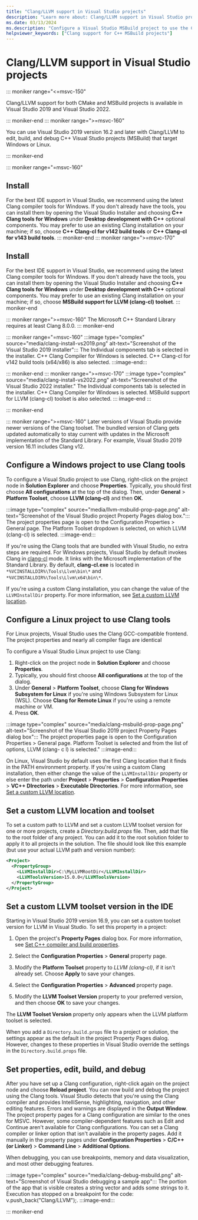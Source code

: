 ```yaml
---
title: "Clang/LLVM support in Visual Studio projects"
description: "Learn more about: Clang/LLVM support in Visual Studio projects"
ms.date: 03/13/2024
ms.description: "Configure a Visual Studio MSBuild project to use the Clang/LLVM toolchain."
helpviewer_keywords: ["Clang support for C++ MSBuild projects"]
---
```

# Clang/LLVM support in Visual Studio projects

::: moniker range="<=msvc-150"

Clang/LLVM support for both CMake and MSBuild projects is available in Visual Studio 2019 and Visual Studio 2022.

::: moniker-end
::: moniker range=">=msvc-160"

You can use Visual Studio 2019 version 16.2 and later with Clang/LLVM to edit, build, and debug C++ Visual Studio projects (MSBuild) that target Windows or Linux.

::: moniker-end

::: moniker range="=msvc-160"
## Install

For the best IDE support in Visual Studio, we recommend using the latest Clang compiler tools for Windows. If you don't already have the tools, you can install them by opening the Visual Studio Installer and choosing **C++ Clang tools for Windows** under **Desktop development with C++** optional components. You may prefer to use an existing Clang installation on your machine; if so, choose **C++ Clang-cl for v142 build tools** or **C++ Clang-cl for v143 build tools**.
::: moniker-end
::: moniker range=">=msvc-170"
## Install

For the best IDE support in Visual Studio, we recommend using the latest Clang compiler tools for Windows. If you don't already have the tools, you can install them by opening the Visual Studio Installer and choosing **C++ Clang tools for Windows** under **Desktop development with C++** optional components. You may prefer to use an existing Clang installation on your machine; if so, choose **MSBuild support for LLVM (clang-cl) toolset**.
::: moniker-end

::: moniker range=">=msvc-160"
The Microsoft C++ Standard Library requires at least Clang 8.0.0.
::: moniker-end

::: moniker range="=msvc-160"
:::image type="complex" source="media/clang-install-vs2019.png" alt-text="Screenshot of the Visual Studio 2019 installer":::
The Individual components tab is selected in the installer. C++ Clang Compiler for Windows is selected. C++ Clang-cl for v142 build tools (x64/x86) is also selected.
:::image-end:::

::: moniker-end
::: moniker range=">=msvc-170"
:::image type="complex" source="media/clang-install-vs2022.png" alt-text="Screenshot of the Visual Studio 2022 installer."
The Individual components tab is selected in the installer. C++ Clang Compiler for Windows is selected. MSBuild support for LLVM (clang-cl) toolset is also selected.
::: image-end :::

::: moniker-end

::: moniker range=">=msvc-160"
Later versions of Visual Studio provide newer versions of the Clang toolset. The bundled version of Clang gets updated automatically to stay current with updates in the Microsoft implementation of the Standard Library. For example, Visual Studio 2019 version 16.11 includes Clang v12.

## Configure a Windows project to use Clang tools

To configure a Visual Studio project to use Clang, right-click on the project node in **Solution Explorer** and choose **Properties**. Typically, you should first choose **All configurations** at the top of the dialog. Then, under **General** > **Platform Toolset**, choose **LLVM (clang-cl)** and then **OK**.

:::image type="complex" source="media/llvm-msbuild-prop-page.png" alt-text="Screenshot of the Visual Studio project Property Pages dialog box.":::
The project properties page is open to the Configuration Properties > General page. The Platform Toolset dropdown is selected, on which LLVM (clang-cl) is selected.
:::image-end:::

If you're using the Clang tools that are bundled with Visual Studio, no extra steps are required. For Windows projects, Visual Studio by default invokes Clang in [clang-cl](https://llvm.org/devmtg/2014-04/PDFs/Talks/clang-cl.pdf) mode. It links with the Microsoft implementation of the Standard Library. By default, **clang-cl.exe** is located in `*%VCINSTALLDIR%\Tools\Llvm\bin\*` and `*%VCINSTALLDIR%\Tools\Llvm\x64\bin\*`.

If you're using a custom Clang installation, you can change the value of the `LLVMInstallDir` property. For more information, see [Set a custom LLVM location](#custom_llvm_location).

## Configure a Linux project to use Clang tools

For Linux projects, Visual Studio uses the Clang GCC-compatible frontend. The project properties and nearly all compiler flags are identical

To configure a Visual Studio Linux project to use Clang:

1. Right-click on the project node in **Solution Explorer** and choose **Properties**.
1. Typically, you should first choose **All configurations** at the top of the dialog.
1. Under **General** > **Platform Toolset**, choose **Clang for Windows Subsystem for Linux** if you're using Windows Subsystem for Linux (WSL). Choose **Clang for Remote Linux** if you're using a remote machine or VM.
1. Press **OK**.

:::image type="complex" source="media/clang-msbuild-prop-page.png" alt-text="Screenshot of the Visual Studio 2019 project Property Pages dialog box":::
The project properties page is open to the Configuration Properties > General page. Platform Toolset is selected and from the list of options, LLVM (clang- c l) is selected."
:::image-end:::

On Linux, Visual Studio by default uses the first Clang location that it finds in the PATH environment property. If you're using a custom Clang installation, then either change the value of the `LLVMInstallDir` property or else enter the path under **Project** > **Properties** > **Configuration Properties** > **VC++ DIrectories** > **Executable Directories**. For more information, see [Set a custom LLVM location](#custom_llvm_location).

## <a name="custom_llvm_location"></a> Set a custom LLVM location and toolset

To set a custom path to LLVM and set a custom LLVM toolset version for one or more projects, create a *Directory.build.props* file. Then, add that file to the root folder of any project. You can add it to the root solution folder to apply it to all projects in the solution. The file should look like this example (but use your actual LLVM path and version number):

```xml
<Project>
  <PropertyGroup>
    <LLVMInstallDir>C:\MyLLVMRootDir</LLVMInstallDir>
    <LLVMToolsVersion>15.0.0</LLVMToolsVersion>
  </PropertyGroup>
</Project>
```

## <a name="custom_llvm_toolset"></a> Set a custom LLVM toolset version in the IDE

Starting in Visual Studio 2019 version 16.9, you can set a custom toolset version for LLVM in Visual Studio. To set this property in a project:

1. Open the project's **Property Pages** dialog box. For more information, see [Set C++ compiler and build properties](./working-with-project-properties.md).

1. Select the **Configuration Properties** > **General** property page.

1. Modify the **Platform Toolset** property to *LLVM (clang-cl)*, if it isn't already set. Choose **Apply** to save your changes.

1. Select the **Configuration Properties** > **Advanced** property page.

1. Modify the **LLVM Toolset Version** property to your preferred version, and then choose **OK** to save your changes.

The **LLVM Toolset Version** property only appears when the LLVM platform toolset is selected.

When you add a `Directory.build.props` file to a project or solution, the settings appear as the default in the project Property Pages dialog. However, changes to these properties in Visual Studio override the settings in the `Directory.build.props` file.

## Set properties, edit, build, and debug

After you have set up a Clang configuration, right-click again on the project node and choose **Reload project**. You can now build and debug the project using the Clang tools. Visual Studio detects that you're using the Clang compiler and provides IntelliSense, highlighting, navigation, and other editing features. Errors and warnings are displayed in the **Output Window**. The project property pages for a Clang configuration are similar to the ones for MSVC. However, some compiler-dependent features such as Edit and Continue aren't available for Clang configurations. You can set a Clang compiler or linker option that isn't available in the property pages. Add it manually in the property pages under **Configuration Properties** > **C/C++ (or Linker)** > **Command Line** > **Additional Options**.

When debugging, you can use breakpoints, memory and data visualization, and most other debugging features.  

:::image type="complex" source="media/clang-debug-msbuild.png" alt-text="Screenshot of Visual Studio debugging a sample app":::
The portion of the app that is visible creates a string vector and adds some strings to it. Execution has stopped on a breakpoint for the code: v.push_back("Clang/LLVM");.
:::image-end:::

::: moniker-end
